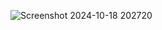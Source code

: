 
![Screenshot 2024-10-18 202720](https://github.com/user-attachments/assets/6bd3f7c6-ba08-442f-b68a-a73a637796b1)
